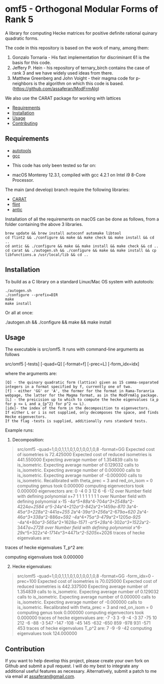 omf5 - Orthogonal Modular Forms of Rank 5
=========================================

A library for computing Hecke matrices for positive definite rational quinary quadratic forms.

The code in this repository is based on the work of many, among them:

1. Gonzalo Tornaria - His fast implementation for discriminant 61 is the basis for this code.
2. Jeffery P. Hein - his repository of ternary_birch contains the case of rank 3 and we have widely used ideas from there.
3. Matthew Greenberg and John Voight - their magma code for p-neighbors is the algorithm on which this code is based. (https://github.com/assaferan/ModFrmAlg)

We also use the CARAT package for working with lattices

- [Requirements](#requirements)
- [Installation](#installation)
- [Usage](#usage)
- [Contributing](#contribution)

## Requirements

- [autotools](https://www.gnu.org/software/automake/manual/html_node/Autotools-Introduction.html)
- [gcc](https://gcc.gnu.org/)

* This code has only been tested so far on:
- macOS Monterey 12.3.1, compiled with gcc 4.2.1 on Intel i9 8-Core Processor.

The main (and develop) branch require the following libraries:

- [CARAT](https://github.com/lbfm-rwth/carat)
- [flint](https://github.com/wbhart/flint2)
- [antic](https://github.com/wbhart/antic)

Installation of all the requirements on macOS can be done as follows, from a folder containing the above 3 libraries.

    brew update && brew install autoconf automake libtool
    cd flint2 && ./configure && make && make check && make install && cd ..
    cd antic && ./configure && make && make install && make check && cd ..
    cd carat && ./autogen.sh && ./configure && make && make install && cp libfunctions.a /usr/local/lib && cd ..

## Installation

To build as a C library on a standard Linux/Mac OS system with autotools:

    ./autogen.sh
    ./configure --prefix=DIR
    make
    make install

Or all at once:

   ./autogen.sh && ./configure && make && make install

## Usage

The executable is src/omf5.
It runs with command-line arguments as follows

src/omf5 [-tests] [-quad=Q] [-format=f] [-prec=L] [-form_idx=idx]

where the  arguments are:

    [Q] - the quinary quadratic form (lattice) given as 15 comma-separated integers in a format specified by f, currently one of two.
    [f] - either 'GG' or 'A', the former for the format in Rama-Toranria webpage, the latter for the Magma format, as in the ModFrmAlg package.
    [L] - the preicision up to which to compute the hecke eigenvalues (a_p for p <= L and a_{p^2} for p^2 <= L).
    [idx]- the index of the form in the decomposition to eigenvectors.
    If either L or i is not supplied, only decomposes the space, and finds Hecke eigenvectors.
    If the flag -tests is supplied, additionally runs standard tests.

Example runs:

1. Decomposition:
> src/omf5 -quad=1,0,0,1,1,1,0,1,0,1,0,0,1,0,8 -format=GG
Expected cost of isometries is 72.425000
Expected cost of reduced isometries is 441.550000
Expecting average number of 1.354839 calls to is_isometric.
Expecting average number of 0.129032 calls to is_isometric.
Expecting average number of 0.000000 calls to is_isometric.
Expecting average number of -0.000000 calls to is_isometric.
Recalibrated with theta_prec = 3 and red_on_isom = 0 
computing genus took 0.000000
computing eigenvectors took 0.000000
eigenvectors are:
0 -4 0 3 12 6 -6 -12 over Number field with defining polynomial x+7
1 1 1 1 1 1 1 1 over Number field with defining polynomial x-15
-4*a^5+88*a^4-704*a^3+2548*a^2-4224*a+2584 a^5-24*a^4+212*a^3-842*a^2+1459*a-870 3*a^4-45*a^3+228*a^2-441*a+255 2*a^4-39*a^3+256*a^2-679*a+620 2*a^4-46*a^3+338*a^2-886*a+592 -4*a^4+75*a^3-479*a^2+1205*a-925 -4*a^4+80*a^3-565*a^2+1628*a-1571 -a^5+28*a^4-302*a^3+1522*a^2-3447*a+2728 over Number field with defining polynomial x^6-29*x^5+322*x^4-1714*x^3+4471*x^2-5205*x+2026
traces of hecke eigenvalues are:

traces of hecke eigenvalues T_p^2 are:

computing eigenvalues took 0.000000

2. Hecke eigenvalues:
> src/omf5 -quad=1,0,0,1,1,1,0,1,0,1,0,0,1,0,8 -format=GG -form_idx=0 -prec=100
Expected cost of isometries is 70.025000
Expected cost of reduced isometries is 442.337500
Expecting average number of 1.354839 calls to is_isometric.
Expecting average number of 0.129032 calls to is_isometric.
Expecting average number of 0.000000 calls to is_isometric.
Expecting average number of -0.000000 calls to is_isometric.
Recalibrated with theta_prec = 3 and red_on_isom = 0 
computing genus took 0.000000
computing eigenvectors took 0.000000
traces of hecke eigenvalues are:
-7 -3 3 -9 -4 -3 37 -75 10 212 -6 -88 -3 547 -147 -108 -45 145 -632 -650 859 -978 931 -571 453 
traces of hecke eigenvalues T_p^2 are:
7 -9 -9 -42 
computing eigenvalues took 124.000000

## Contribution

If you want to help develop this project, please create your own fork on Github and submit a pull request. I will do my best to integrate any additional useful features as necessary. Alternatively, submit a patch to me via email at assaferan@gmail.com.
